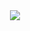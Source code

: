 <div id="header" align="center">
<img src="https://media.giphy.com/media/WUTywPPYZpdDChyBaZ/giphy.gif"/>
</div>
